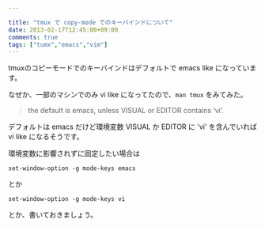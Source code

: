 ```yaml
---

title: "tmux で copy-mode でのキーバインドについて"
date: 2013-02-17T12:45:00+09:00
comments: true
tags: ["tumx","emacs","vim"]
---
```


tmuxのコピーモードでのキーバインドはデフォルトで emacs like になっています。

なぜか、一部のマシンでのみ vi like になってたので、`man tmux` をみてみた。
>  the default is emacs, unless VISUAL or EDITOR contains ‘vi’.

デフォルトは emacs だけど環境変数 VISUAL か EDITOR に 'vi' を含んでいれば vi like になるそうです。

環境変数に影響されずに固定したい場合は

```
set-window-option -g mode-keys emacs
```

とか

```
set-window-option -g mode-keys vi
```

とか、書いておきましょう。
